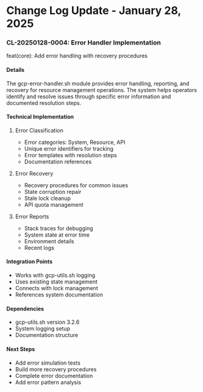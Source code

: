 # Change Log Update - January 28, 2025

### CL-20250128-0004: Error Handler Implementation
feat(core): Add error handling with recovery procedures

#### Details
The gcp-error-handler.sh module provides error handling, reporting, and recovery for resource management operations. The system helps operators identify and resolve issues through specific error information and documented resolution steps.

#### Technical Implementation

1. Error Classification
   - Error categories: System, Resource, API
   - Unique error identifiers for tracking
   - Error templates with resolution steps
   - Documentation references

2. Error Recovery
   - Recovery procedures for common issues
   - State corruption repair
   - Stale lock cleanup
   - API quota management 

3. Error Reports
   - Stack traces for debugging
   - System state at error time
   - Environment details
   - Recent logs

#### Integration Points
- Works with gcp-utils.sh logging
- Uses existing state management
- Connects with lock management
- References system documentation

#### Dependencies
- gcp-utils.sh version 3.2.6
- System logging setup
- Documentation structure

#### Next Steps
- Add error simulation tests
- Build more recovery procedures
- Complete error documentation
- Add error pattern analysis